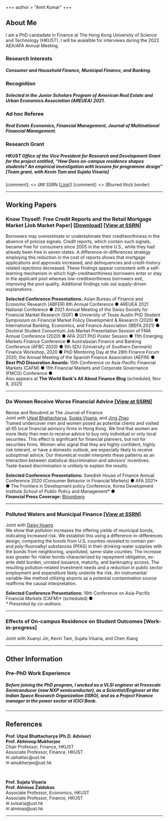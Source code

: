 +++
author = "Amit Kumar"
+++
## About Me
I am a PhD candadate in Finance at The Hong Kong University of Science and Technology (HKUST). I will be avaialble for interviews during the 2022 AEA/AFA Annual Meeting.


### Research Interests 
##### Consumer and Household Finance, Municipal Finance, and Banking.

### Recognition
##### Selected in the Junior Scholars Program of American Real Estate and Urban Economics Association (AREUEA) 2021.

### Ad hoc Referee
##### Real Estate Economics, Financial Management, Journal of Multinational Financial Management. 

### Research Grant
##### HKUST Office of the Vice President for Research and Development Grant for the project entitled, “How Does on-campus residence shapes students? An empirical investigation with lessons for programme design” [Team grant, with Kevin Tam and Sujata Visaria]

[comment]: <> (## SSRN [[Link]](https://www.ssrn.com/author=2664500))
[comment]: <> (Blurred thick border)
<hr class="hr1" /> 


## Working Papers
### Know Thyself: Free Credit Reports and the Retail Mortgage Market [Job Market Paper] <span class = "titlelink">[[Download]](https://bit.ly/2ZG2Ti7) [[View at SSRN]](https://papers.ssrn.com/sol3/papers.cfm?abstract_id=3732853)</span>
 Borrowers may overestimate or underestimate their creditworthiness in the absence of precise signals. Credit reports, which contain such signals, became free for consumers since 2005 in the entire U.S., while they had already been free in seven states. A difference-in-differences strategy employing this reduction in the cost of reports shows that mortgage applications and approvals increased, and delinquencies and credit-history related rejections decreased. These findings appear consistent with a self-learning mechanism in which high-creditworthiness borrowers enter or stay in the applicant pool whereas low-creditworthiness borrowers exit, improving the pool quality. Additional findings rule out supply-driven explanations.
   <div class="conference">
      <b>Selected Conference Presentations:</b> Asian Bureau of Finance and Economic Research (ABFER) 8th Annual Conference &#9679; AREUEA 2021 National Conference &#9679; 2021 Annual Meeting of the Swiss Society for Financial Market Research (SGF) &#9679; University of Texas Austin PhD Student Symposium on Financial Market Policy Development & Research (2020) &#9679; International Banking, Economics, and Finance Association (IBEFA 2021) &#9679; Doctoral Student Consortium Job Market Presentation Session of FMA Annual Conference (2020) &#9679; AFA 2021 PhD Poster Session &#9679; 11th Emerging Markets Finance Conference &#9679; Australasian Finance and Banking Conference (AFBC 2020) &#9679; 5th SDU (University of Southern Denmark) Finance Workshop, 2020  &#9679; PhD Mentoring Day at the 28th Finance Forum 2020, the Annual Meeting of the Spanish Finance Association (AEFIN) &#9679;
     </div>
     <div class="conference">
      <b>Best PhD Disseration Awards:</b> 15th Conference on Asia-Pacific Financial Markets (CAFM) &#9679; 11th Financial Markets and Corporate Governance (FMCG) Conference &#9679;
      </div>
      <div class="conference">
      Also appears at <b>The World Bank's All About Finance Blog</b> (scheduled, Nov 8, 2021)
      </div>
      <hr class="hr2" />

### Do Women Receive Worse Financial Advice <span class = "titlelink">[[View at SSRN]](https://papers.ssrn.com/sol3/papers.cfm?abstract_id=3671377)</span>
   <span class  = "randr">Revise and Resubmit at The Journal of Finance</span>
   <br><span class="author">Joint with [Utpal Bhattacharya](https://ubhattac.people.ust.hk/), [Sujata Visaria](https://www.bm.ust.hk/econ/faculty-and-staff/directory/87), and [Jing Zhao](https://af.polyu.edu.hk/people/academic-staff/dr-jing-zhao/)</span>
   <br>Trained undercover men and women posed as potential clients and visited all 65 local financial advisory firms in Hong Kong. We find that women are more likely than men to receive advice to buy only individual or only local securities. This effect is significant for financial planners, but not for securities firms. Women who signal that they are highly confident, highly risk tolerant, or have a domestic outlook, are especially likely to receive suboptimal advice. Our theoretical model interprets these patterns as an interaction between statistical discrimination and advisors’ incentives. Taste-based discrimination is unlikely to explain the results.

   <div class="conference">
      <b>Selected Conference Presentations:</b>	Swedish House of Finance Annual Conference 2020 (Consumer Behavior in Financial Markets) &#9679; AFA 2021* &#9679; The Frontiers in Development policy Conference, Korea Development Institute School of Public Policy and Management* &#9679;
   </div>
   <div class="conference">
    <b>Financial Press Coverage:</b> <a href = https://www.bloomberg.com/news/articles/2020-09-05/financial-advisers-give-women-worse-advice-than-men-in-hong-kong>Bloomberg</a>
   </div><hr class="hr2" />
  
### Polluted Waters and Municipal Finance <span class= "titlelink">[[View at SSRN]](https://papers.ssrn.com/sol3/papers.cfm?abstract_id=3821639)</span>
   <span class="author">Joint with [Daisy Huang](https://www.ssrn.com/author=1464447)</span>
   <br>We show that pollution increases the offering yields of municipal bonds, indicating increased risk. We establish this using a difference-in-differences design, comparing the bonds from U.S. counties revealed to contain per- and poly-fluoroalkyl substances (PFAS) in their drinking-water supplies with the bonds from neighboring, unpolluted, same-state counties. The increase was greater for riskier bonds characterized by repayment obligation, ex-ante debt burden, unrated issuance, maturity, and bankruptcy access. The resulting pollution-related investment needs and a reduction in public sector employment and expenditure likely underlie the risk. An instrumental variable-like method utilizing airports as a potential contamination source reaffirms the causal interpretation.

   <div class="conference">
   <b>Selected Conference Presentations:</b> 16th Conference on Asia-Pacific Financial Markets (CAFM)* (scheduled) &#9679;
   <br><i>* Presented by co-authors.</i>
   </div><hr class="hr2" />

### Effects of On-campus Residence on Student Outcomes [Work-in-progress]
<span class="author"> Joint with Xuanyi Jin, Kevin Tam, Sujata Visaria, and Chen Xiang</span>
<hr class="hr1" />


## Other Information
### Pre-PhD Work Experience
##### Before joining the PhD program, I worked as a VLSI engineer at Freescale Semiconducor (now NXP semiconductor), as a Scientist/Engineer at the Indian Space Research Organization (ISRO), and as a Project Finance manager in the power sector at ICICI Bank.   
<hr class="hr1" />


## References
<div class="row">
  <div class="column1"><b>Prof. Utpal Bhattacharya (Ph.D. Advisor)</b></div>
  <div class="column2"><b>Prof. Abhiroop Mukherjee</b></div>
</div>
<div class="row">
  <div class="column1">Chair Professor, Finance, HKUST</div>
  <div class="column2">Associate Professor, Finance, HKUST</div>
</div>
<div class="row">
  <div class="column1">&#9993; ubhattac@ust.hk</div>
  <div class="column2">&#9993; amukherjee@ust.hk</div>
</div>

&nbsp;
<div class="row">
  <div class="column1"><b>Prof. Sujata Visaria</b></div>
  <div class="column2"><b>Prof. Alminas Žaldokas</b></div>
</div>
<div class="row">
  <div class="column1">Associate Professor, Economics, HKUST</div>
  <div class="column2">Associate Professor, Finance, HKUST</div>
</div>
<div class="row">
  <div class="column1">&#9993; svisaria@ust.hk</div>
  <div class="column2">&#9993; alminas@ust.hk</div>
</div>
<hr class="hr1" />


